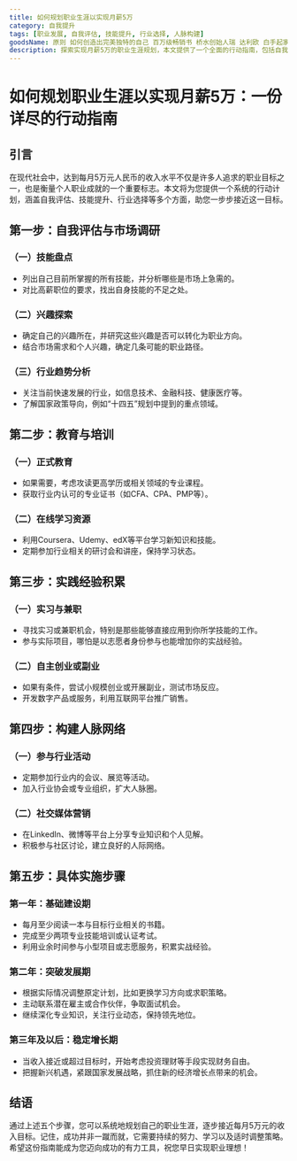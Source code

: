 ```yaml
---
title: 如何规划职业生涯以实现月薪5万
category: 自我提升
tags: [职业发展, 自我评估, 技能提升, 行业选择, 人脉构建]
goodsName: 原则 如何创造出完美独特的自己 百万级畅销书 桥水创始人瑞 达利欧 白手起家的全成功方案 半个金融圈都在读 
description: 探索实现月薪5万的职业生涯规划，本文提供了一个全面的行动指南，包括自我评估、技能提升、行业选择、教育与培训、实践经验积累及人脉网络构建等关键步骤。通过第一年的基础建设期、第二年的突破发展期到第三年及以后的稳定增长期的具体实施策略，帮助您系统地规划职业生涯，逐步接近高收入目标。记住，成功需要持续努力和适时调整策略，本指南将助您稳步迈向职业理想。
---
```

# 如何规划职业生涯以实现月薪5万：一份详尽的行动指南

## 引言

在现代社会中，达到每月5万元人民币的收入水平不仅是许多人追求的职业目标之一，也是衡量个人职业成就的一个重要标志。本文将为您提供一个系统的行动计划，涵盖自我评估、技能提升、行业选择等多个方面，助您一步步接近这一目标。

## 第一步：自我评估与市场调研

### （一）技能盘点
- 列出自己目前所掌握的所有技能，并分析哪些是市场上急需的。
- 对比高薪职位的要求，找出自身技能的不足之处。

### （二）兴趣探索
- 确定自己的兴趣所在，并研究这些兴趣是否可以转化为职业方向。
- 结合市场需求和个人兴趣，确定几条可能的职业路径。

### （三）行业趋势分析
- 关注当前快速发展的行业，如信息技术、金融科技、健康医疗等。
- 了解国家政策导向，例如“十四五”规划中提到的重点领域。

## 第二步：教育与培训

### （一）正式教育
- 如果需要，考虑攻读更高学历或相关领域的专业课程。
- 获取行业内认可的专业证书（如CFA、CPA、PMP等）。

### （二）在线学习资源
- 利用Coursera、Udemy、edX等平台学习新知识和技能。
- 定期参加行业相关的研讨会和讲座，保持学习状态。

## 第三步：实践经验积累

### （一）实习与兼职
- 寻找实习或兼职机会，特别是那些能够直接应用到你所学技能的工作。
- 参与实际项目，哪怕是以志愿者身份参与也能增加你的实战经验。

### （二）自主创业或副业
- 如果有条件，尝试小规模创业或开展副业，测试市场反应。
- 开发数字产品或服务，利用互联网平台推广销售。

## 第四步：构建人脉网络

### （一）参与行业活动
- 定期参加行业内的会议、展览等活动。
- 加入行业协会或专业组织，扩大人脉圈。

### （二）社交媒体营销
- 在LinkedIn、微博等平台上分享专业知识和个人见解。
- 积极参与社区讨论，建立良好的人际网络。

## 第五步：具体实施步骤

### 第一年：基础建设期
- 每月至少阅读一本与目标行业相关的书籍。
- 完成至少两项专业技能培训或认证考试。
- 利用业余时间参与小型项目或志愿服务，积累实战经验。

### 第二年：突破发展期
- 根据实际情况调整原定计划，比如更换学习方向或求职策略。
- 主动联系潜在雇主或合作伙伴，争取面试机会。
- 继续深化专业知识，关注行业动态，保持领先地位。

### 第三年及以后：稳定增长期
- 当收入接近或超过目标时，开始考虑投资理财等手段实现财务自由。
- 把握新兴机遇，紧跟国家发展战略，抓住新的经济增长点带来的机会。

## 结语

通过上述五个步骤，您可以系统地规划自己的职业生涯，逐步接近每月5万元的收入目标。记住，成功并非一蹴而就，它需要持续的努力、学习以及适时调整策略。希望这份指南能成为您迈向成功的有力工具，祝您早日实现职业理想！